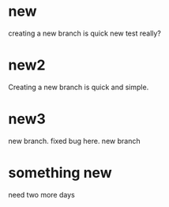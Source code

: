 # new
creating a new branch is quick
new test
really?
# new2
Creating a new branch is quick and simple.
# new3
new branch. fixed bug here.
new branch
# something new
need two more days

